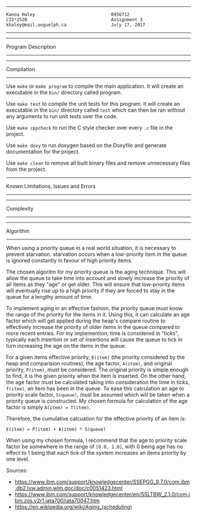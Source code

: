 ****************************************************
```
Kanoa Haley                             0956712
CIS*2520                                Assignment 3
khaley@mail.uoguelph.ca                 July 17, 2017
```
****************************************************

*******************
Program Description
*******************

***********
Compilation
***********
Use `make` or `make program` to compile the main application. It will create an executable in the `bin/` directory called program.

Use `make test` to compile the unit tests for this program. It will create an executable in the `bin/` directory called `test` which can then be ran without any arguments to run unit tests over the code.

Use `make cppcheck` to run the C style checker over every `.c` file in the project.

Use `make doxy` to run doxygen based on the Doxyfile and generate documentation for the project.

Use `make clean` to remove all built binary files and remove unnecessary files from the project.

************************************
Known Limitations, Issues and Errors
************************************

**********
Complexity
**********

*********
Algorithm
*********
When using a priority queue in a real world situation, it is necessary to prevent starvation. starvation occurs when a low-priority item in the queue is ignored constantly in favour of high priority items.

The chosen algoritm for my priority queue is the aging technique. This will allow the queue to take time into account and slowly increase the priority of all items as they "age" or get older. This will ensure that low-priority items will eventually rise up to a high priority if they are forced to stay in the queue for a lengthy amount of time.

To implement aging in an effective fashion, the priority queue must know the range of the priority for the items in it. Using this, it can calculate an age factor which will get applied during the heap's compare routine to effectively increase the priority of older items in the queue compared to more recent entries. For my implemention, time is considered in "ticks", typically each insertion or set of insertions will cause the queue to tick in turn increasing the age on the items in the queue.

For a given items effective priority, `E(item)` (the priority considered by the heap and comparision routines), the age factor, `A(item)`, and original priority, `P(item)`, must be considered. The original priority is simple enough to find, it is the given priority when the item is inserted. On the other hand, the age factor must be calculated taking into consideration the time in ticks, `T(item)`, an item has been in the queue. To ease this calculation an age to priority scale factor, `S(queue)`, must be assumed which will be taken when a priority queue is constructed. My chosen formula for calculation of the age factor is simply `A(item) = T(item)`. 

Therefore, the cumulative calcuation for the effective priority of an item is:
```
E(item) = P(item) + A(item) * S(queue)
```
When using my chosen formula, I recommend that the age to priority scale factor be somewhere in the range of `[0.0, 1.0]`, with 0 being age has no effect to 1 being that each tick of the system increases an items priority by one level.

Sources:
 - https://www.ibm.com/support/knowledgecenter/SSEPGG_9.7.0/com.ibm.db2.luw.admin.wlm.doc/doc/c0051423.html
 - https://www.ibm.com/support/knowledgecenter/en/SSLTBW_2.1.0/com.ibm.zos.v2r1.iata700/iata70047.htm
 - https://en.wikipedia.org/wiki/Aging_(scheduling)
